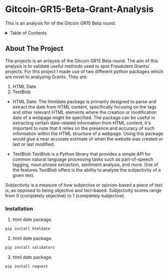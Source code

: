# Gitcoin-GR15-Beta-Grant-Analysis
This is an analysis for of the Gitcoin GR15 Beta round.  





<!-- TABLE OF CONTENTS -->
<details>
  <summary>Table of Contents</summary>
  <ol>
    <li>
      <a href="#about-the-project">About The Project</a>
      <ul>
      </ul>
    </li>
    <li>
      <ul>
        <li><a href="#prerequisites">Prerequisites</a></li>
        <li><a href="#installation">Installation</a></li>
      </ul>
    </li>
    <li><a href="#usage">Usage</a></li>
 
</details>



<!-- ABOUT THE PROJECT -->
## About The Project
The projects is an anlaysis of the Gitcoin GR15 Beta round. The aim of this analysis is to validate useful methods used to spot Fraudulent Grants/ projects. For this project I made use of two different python packages which are novel to analyzing Grants. They are:
  
  1. HTML Date 
  2. TextBlob
  
  * HTML Date: 
  The htmldate package is primarily designed to parse and extract the date from HTML content, specifically focusing on the <meta> tags and other relevant HTML elements where the creation or modification  date of a webpage might be specified. The package can be useful in extracting certain date-related information from HTML content, it's important to note that it relies on the presence and accuracy of such information within the HTML structure of a webpage. Using this package would give a near accurate estimate of when the website was created or last or last modified.
  
 * TextBlob
  TextBlob is a Python library that provides a simple API for common natural language processing tasks such as part-of-speech tagging, noun phrase extraction, sentiment analysis, and more. One of the features TextBlob offers is the ability to analyze the subjectivity of a given text.

Subjectivity is a measure of how subjective or opinion-based a piece of text is, as opposed to being objective and fact-based. Subjectivity scores range from 0 (completely objective) to 1 (completely subjective).

### Installation


1.  html date package.
   ```sh
   pip install htmldate
   ```

2.  html date package.
   ```sh
   pip install validators
   ```

3.  html date package.
   ```sh
   pip install request
   ```

















